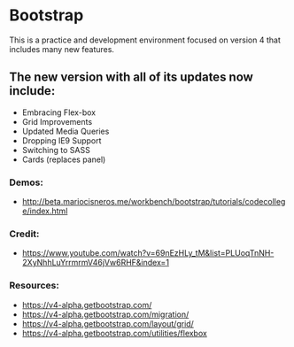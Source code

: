 # Bootstrap
This is a practice and development environment focused on version 4 that includes many new features.

## The new version with all of its updates now include:
* Embracing Flex-box
* Grid Improvements
* Updated Media Queries
* Dropping IE9 Support
* Switching to SASS
* Cards (replaces panel)

### Demos:
* http://beta.mariocisneros.me/workbench/bootstrap/tutorials/codecollege/index.html

### Credit:
* https://www.youtube.com/watch?v=69nEzHLy_tM&list=PLUoqTnNH-2XyNhhLuYrrmrmV46jVw6RHF&index=1

### Resources:
* https://v4-alpha.getbootstrap.com/
* https://v4-alpha.getbootstrap.com/migration/
* https://v4-alpha.getbootstrap.com/layout/grid/
* https://v4-alpha.getbootstrap.com/utilities/flexbox
